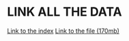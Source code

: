 # LINK ALL THE DATA

[Link to the index](https://s3.amazonaws.com/amazon-reviews-pds/tsv/index.txt)
[Link to the file (170mb)](https://s3.amazonaws.com/amazon-reviews-pds/tsv/amazon_reviews_multilingual_FR_v1_00.tsv.gz)